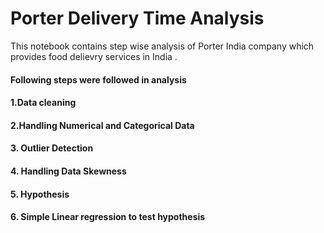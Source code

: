 # Porter Delivery Time Analysis

This notebook contains step wise analysis of Porter India company which provides food delievry services in India .

#### Following steps were followed in analysis
#### 1.Data cleaning
#### 2.Handling Numerical and Categorical Data
#### 3. Outlier Detection
#### 4. Handling Data Skewness
#### 5. Hypothesis 
#### 6. Simple Linear regression to test hypothesis
